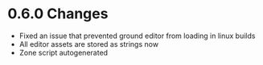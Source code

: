 # 0.6.0 Changes #

* Fixed an issue that prevented ground editor from loading in linux builds
* All editor assets are stored as strings now
* Zone script autogenerated